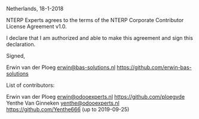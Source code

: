 Netherlands, 18-1-2018

NTERP Experts agrees to the terms of the NTERP Corporate Contributor License
Agreement v1.0.

I declare that I am authorized and able to make this agreement and sign this
declaration.

Signed,

Erwin van der Ploeg erwin@bas-solutions.nl https://github.com/erwin-bas-solutions

List of contributors:

Erwin van der Ploeg erwin@odooexperts.nl https://github.com/ploegvde
Yenthe Van Ginneken yenthe@odooexperts.nl https://github.com/Yenthe666 (up to 2019-09-25)
